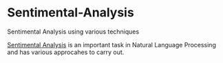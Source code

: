 # Sentimental-Analysis
Sentimental Analysis using various techniques

[Sentimental Analysis](https://en.wikipedia.org/wiki/Sentiment_analysis) is an important task in Natural Language Processing and has various approcahes to carry out.


